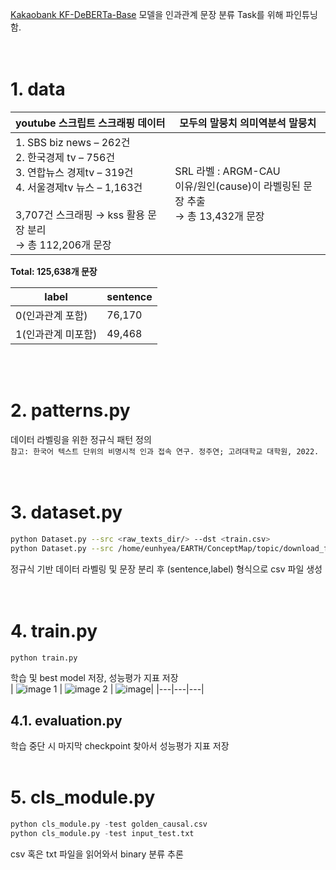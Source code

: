 [Kakaobank KF-DeBERTa-Base](https://huggingface.co/kakaobank/kf-deberta-base) 모델을 인과관계 문장 분류 Task를 위해 파인튜닝함.<br>
<br><br>

# 1. data

| **youtube 스크립트 스크래핑 데이터**                                                                                                                        | **모두의 말뭉치 의미역분석 말뭉치**                                |
|---------------------------------------------------------------------------------------------------------------------------------------------------------------------------------|---------------------------------------------------------|
| 1. SBS biz news – 262건<br>2. 한국경제 tv – 756건<br>3. 연합뉴스 경제tv – 319건<br>4. 서울경제tv 뉴스 – 1,163건<br><br>3,707건 스크래핑 → kss 활용 문장 분리<br> → 총 112,206개 문장 | SRL 라벨 : ARGM-CAU<br> 이유/원인(cause)이 라벨링된 문장 추출<br> → 총 13,432개 문장 |

**Total: 125,638개 문장**

| label             | sentence |
|-------------------|----------|
| 0(인과관계 포함)     | 76,170   |
| 1(인과관계 미포함)    | 49,468   |

<br><br>

# 2. patterns.py
데이터 라벨링을 위한 정규식 패턴 정의  
`참고: 한국어 텍스트 단위의 비명시적 인과 접속 연구. 정주연; 고려대학교 대학원, 2022.`  
<br><br>

# 3. dataset.py 
```bash
python Dataset.py --src <raw_texts_dir/> --dst <train.csv>
python Dataset.py --src /home/eunhyea/EARTH/ConceptMap/topic/download_folder/ --dst train.csv
```
정규식 기반 데이터 라벨링 및 문장 분리 후 (sentence,label) 형식으로 csv 파일 생성  
<br><br>

# 4. train.py
```bash
python train.py
```


학습 및 best model 저장, 성능평가 지표 저장  
| ![image 1](https://github.com/user-attachments/assets/0adb3fba-585b-4932-92ee-6ba61dab98a6) | ![image 2](https://github.com/user-attachments/assets/17c87b4f-bafa-4fd0-9506-ecd11935c501) | ![image](https://github.com/user-attachments/assets/1afbb57e-1131-4939-a99f-aba043dd1e13)|
|---|---|---|

## 4.1. evaluation.py
학습 중단 시 마지막 checkpoint 찾아서 성능평가 지표 저장
<br><br>

# 5. cls_module.py
```python
python cls_module.py -test golden_causal.csv
python cls_module.py -test input_test.txt
```
csv 혹은 txt 파일을 읽어와서 binary 분류 추론
